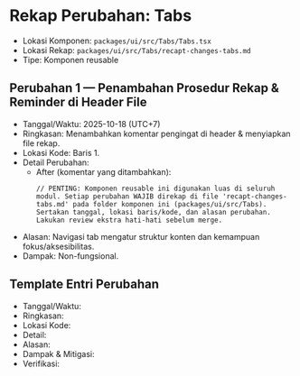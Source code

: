 # Rekap Perubahan: Tabs

- Lokasi Komponen: `packages/ui/src/Tabs/Tabs.tsx`
- Lokasi Rekap: `packages/ui/src/Tabs/recapt-changes-tabs.md`
- Tipe: Komponen reusable

## Perubahan 1 — Penambahan Prosedur Rekap & Reminder di Header File
- Tanggal/Waktu: 2025-10-18 (UTC+7)
- Ringkasan: Menambahkan komentar pengingat di header & menyiapkan file rekap.
- Lokasi Kode: Baris 1.
- Detail Perubahan:
  - After (komentar yang ditambahkan):
    ```tsx
    // PENTING: Komponen reusable ini digunakan luas di seluruh modul. Setiap perubahan WAJIB direkap di file 'recapt-changes-tabs.md' pada folder komponen ini (packages/ui/src/Tabs). Sertakan tanggal, lokasi baris/kode, dan alasan perubahan. Lakukan review ekstra hati-hati sebelum merge.
    ```
- Alasan: Navigasi tab mengatur struktur konten dan kemampuan fokus/aksesibilitas.
- Dampak: Non-fungsional.

## Template Entri Perubahan
- Tanggal/Waktu:
- Ringkasan:
- Lokasi Kode:
- Detail:
- Alasan:
- Dampak & Mitigasi:
- Verifikasi: